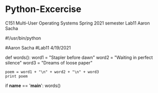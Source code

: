 # Python-Excercise
C151 Multi-User Operating Systems
Spring 2021 semester
Lab11
Aaron Sacha


#!/usr/bin/python

#Aaron Sacha
#Lab11 4/19/2021


def words():
    word1 = "Stapler before dawn"
    word2 = "Waiting in perfect silence"
    word3 = "Dreams of loose paper"

    poem = word1 + "\n" + word2 + "\n" + word3
    print poem

if __name__ == '__main__':
    words()
